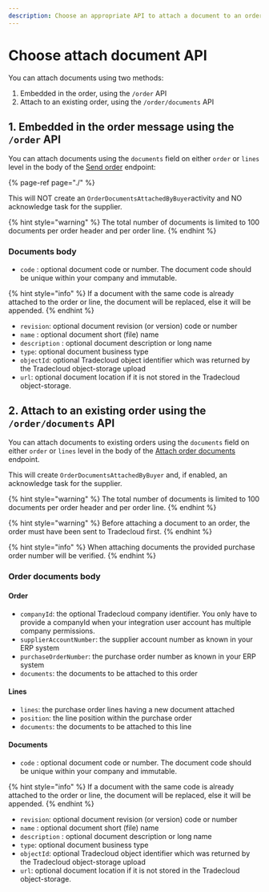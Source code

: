 ```yaml
---
description: Choose an appropriate API to attach a document to an order or line
---
```


# Choose attach document API

You can attach documents using two methods:

1. Embedded in the order, using the `/order` API
2. Attach to an existing order, using the `/order/documents` API

## 1. Embedded in the order message using the `/order` API

You can attach documents using the `documents` field on either `order` or `lines` level in the body of the [Send order](https://swagger-ui.accp.tradecloud1.com/?url=https://api.accp.tradecloud1.com/v2/api-connector/specs.yaml#/buyer-endpoints/sendOrderByBuyerRoute) endpoint:

{% page-ref page="./" %}

This will NOT create an `OrderDocumentsAttachedByBuyer`activity and NO acknowledge task for the supplier.

{% hint style="warning" %}
The total number of documents is limited to 100 documents per order header and per order line.
{% endhint %}

### Documents body

* `code` : optional document code or number. The document code should be unique within your company and immutable.

{% hint style="info" %}
If a document with the same code is already attached to the order or line, the document will be replaced, else it will be appended.
{% endhint %}

* `revision`: optional document revision \(or version\) code or number
* `name` : optional document short \(file\) name
* `description` : optional document description or long name
* `type`: optional document business type
* `objectId`: optional Tradecloud object identifier which was returned by the Tradecloud object-storage upload
* `url`: optional document location if it is not stored in the Tradecloud object-storage.

## 2. Attach to an existing order using the `/order/documents` API

You can attach documents to existing orders using the `documents` field on either `order` or `lines` level in the body of the [Attach order documents](https://swagger-ui.accp.tradecloud1.com/?url=https://api.accp.tradecloud1.com/v2/api-connector/specs.yaml#/buyer-endpoints/attachOrderDocumentsByBuyerRoute) endpoint.

This will create  `OrderDocumentsAttachedByBuyer` and, if enabled, an acknowledge task for the supplier.

{% hint style="warning" %}
The total number of documents is limited to 100 documents per order header and per order line.
{% endhint %}

{% hint style="warning" %}
Before attaching a document to an order, the order must have been sent to Tradecloud first.
{% endhint %}

{% hint style="info" %}
When attaching documents the provided purchase order number will be verified. 
{% endhint %}

### Order documents body

#### Order

* `companyId`: the optional Tradecloud company identifier. You only have to provide a companyId when your integration user account has multiple company permissions.
* `supplierAccountNumber`: the supplier account number as known in your ERP system
* `purchaseOrderNumber`: the purchase order number as known in your ERP system
* `documents`: the documents to be attached to this order

#### Lines

* `lines`: the purchase order lines having a new document attached
* `position`: the line position within the purchase order
* `documents`: the documents to be attached to this line

#### Documents

* `code` : optional document code or number. The document code should be unique within your company and immutable. 

{% hint style="info" %}
If a document with the same code is already attached to the order or line, the document will be replaced, else it will be appended.
{% endhint %}

* `revision`: optional document revision \(or version\) code or number
* `name` : optional document short \(file\) name
* `description` : optional document description or long name
* `type`: optional document business type
* `objectId`: optional Tradecloud object identifier which was returned by the Tradecloud object-storage upload
* `url`: optional document location if it is not stored in the Tradecloud object-storage.
